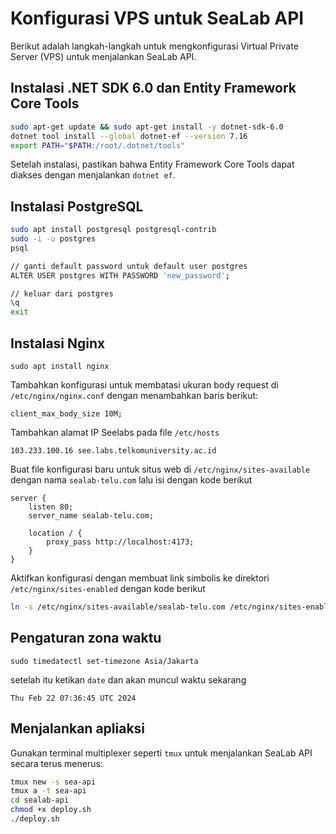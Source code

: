 # Konfigurasi VPS untuk SeaLab API

Berikut adalah langkah-langkah untuk mengkonfigurasi Virtual Private Server (VPS) untuk menjalankan SeaLab API.

## Instalasi .NET SDK 6.0 dan Entity Framework Core Tools

```bash
sudo apt-get update && sudo apt-get install -y dotnet-sdk-6.0
dotnet tool install --global dotnet-ef --version 7.16
export PATH="$PATH:/root/.dotnet/tools"
```
Setelah instalasi, pastikan bahwa Entity Framework Core Tools dapat diakses dengan menjalankan `dotnet ef`.

## Instalasi PostgreSQL
```bash
sudo apt install postgresql postgresql-contrib
sudo -i -u postgres
psql

// ganti default password untuk default user postgres
ALTER USER postgres WITH PASSWORD 'new_password';

// keluar dari postgres
\q
exit
```

## Instalasi Nginx
```
sudo apt install nginx
```
Tambahkan konfigurasi untuk membatasi ukuran body request di `/etc/nginx/nginx.conf` dengan menambahkan baris berikut:
```
client_max_body_size 10M;
```
Tambahkan alamat IP Seelabs pada file `/etc/hosts`

```
103.233.100.16 see.labs.telkomuniversity.ac.id
```

Buat file konfigurasi baru untuk situs web di `/etc/nginx/sites-available` dengan nama  `sealab-telu.com` lalu isi dengan kode berikut

```
server {
    listen 80;
    server_name sealab-telu.com;

    location / {
        proxy_pass http://localhost:4173;
    }
}
```
Aktifkan konfigurasi dengan membuat link simbolis ke direktori `/etc/nginx/sites-enabled` dengan kode berikut
``` bash
ln -s /etc/nginx/sites-available/sealab-telu.com /etc/nginx/sites-enabled/
```

## Pengaturan zona waktu
```
sudo timedatectl set-timezone Asia/Jakarta
```
setelah itu ketikan `date` dan akan muncul waktu sekarang
```
Thu Feb 22 07:36:45 UTC 2024
```

## Menjalankan apliaksi
Gunakan terminal multiplexer seperti `tmux` untuk menjalankan SeaLab API secara terus menerus:
```bash
tmux new -s sea-api
tmux a -t sea-api
cd sealab-api
chmod +x deploy.sh
./deploy.sh
```
